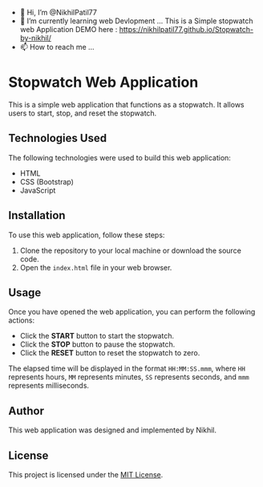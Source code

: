 - 👋 Hi, I’m @NikhilPatil77
- 🌱 I’m currently learning web Devlopment ...
This is a Simple stopwatch web Application
DEMO here : https://nikhilpatil77.github.io/Stopwatch-by-nikhil/
- 📫 How to reach me ...
# Stopwatch Web Application

This is a simple web application that functions as a stopwatch. It allows users to start, stop, and reset the stopwatch.

## Technologies Used

The following technologies were used to build this web application:

- HTML
- CSS (Bootstrap)
- JavaScript

## Installation

To use this web application, follow these steps:

1. Clone the repository to your local machine or download the source code.
2. Open the `index.html` file in your web browser.

## Usage

Once you have opened the web application, you can perform the following actions:

- Click the **START** button to start the stopwatch.
- Click the **STOP** button to pause the stopwatch.
- Click the **RESET** button to reset the stopwatch to zero.

The elapsed time will be displayed in the format `HH:MM:SS.mmm`, where `HH` represents hours, `MM` represents minutes, `SS` represents seconds, and `mmm` represents milliseconds.

## Author

This web application was designed and implemented by Nikhil.

## License

This project is licensed under the [MIT License](LICENSE).
<!---
NikhilPatil77/NikhilPatil77 is a ✨ special ✨ repository because its `README.md` (this file) appears on your GitHub profile.
You can click the Preview link to take a look at your changes.
--->
